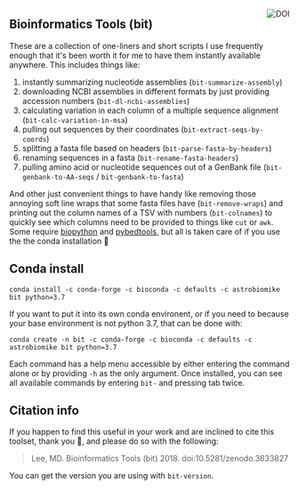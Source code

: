 <a href="https://zenodo.org/badge/latestdoi/59388885"><img align="right" src="https://zenodo.org/badge/59388885.svg" alt="DOI"></a>
## Bioinformatics Tools (bit)
These are a collection of one-liners and short scripts I use frequently enough that it's been worth it for me to have them instantly available anywhere. This includes things like: 
1. instantly summarizing nucleotide assemblies (`bit-summarize-assembly`)
2. downloading NCBI assemblies in different formats by just providing accession numbers (`bit-dl-ncbi-assemblies`)
3. calculating variation in each column of a multiple sequence alignment (`bit-calc-variation-in-msa`)
4. pulling out sequences by their coordinates (`bit-extract-seqs-by-coords`)
5. splitting a fasta file based on headers (`bit-parse-fasta-by-headers`)
6. renaming sequences in a fasta (`bit-rename-fasta-headers`)
7. pulling amino acid or nucleotide sequences out of a GenBank file (`bit-genbank-to-AA-seqs` / `bit-genbank-to-fasta`)


And other just convenient things to have handy like removing those annoying soft line wraps that some fasta files have (`bit-remove-wraps`) and printing out the column names of a TSV with numbers (`bit-colnames`) to quickly see which columns need to be provided to things like `cut` or `awk`. Some require [biopython](https://biopython.org/wiki/Download) and [pybedtools](https://pypi.org/project/pybedtools/), but all is taken care of if you use the the conda installation 🙂

## Conda install

```
conda install -c conda-forge -c bioconda -c defaults -c astrobiomike bit python=3.7
```

If you want to put it into its own conda environent, or if you need to because your base environment is not python 3.7, that can be done with:

```
conda create -n bit -c conda-forge -c bioconda -c defaults -c astrobiomike bit python=3.7
```

Each command has a help menu accessible by either entering the command alone or by providing `-h` as the only argument. Once installed, you can see all available commands by entering `bit-` and pressing tab twice.

## Citation info
If you happen to find this useful in your work and are inclined to cite this toolset, thank you 🙂, and please do so with the following: 

>Lee, MD. Bioinformatics Tools (bit) 2018. doi:10.5281/zenodo.3633827

You can get the version you are using with `bit-version`.
